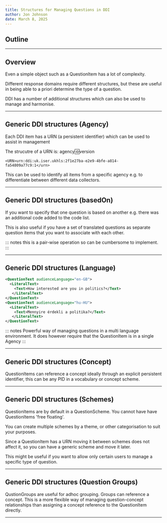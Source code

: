 ```yaml
---
title: Structures for Managing Questions in DDI
author: Jon Johnson
date: March 8, 2025
---
```


## Outline

---

## Overview

Even a simple object such as a QuestionItem has a lot of complexity.

Different response domains require different structures, but these are useful in being able to a priori determine the type of a question.

DDI has a number of additional structures which can also be used to manage and harmonise.

---

## Generic DDI structures (Agency)

Each DDI item has a URN (a persistent identifier) which can be used to assist in management

The strucutre of a URN is:  agency:id:version

```
<URN>urn:ddi:uk.iser.ukhls:2f1e27ba-e2e9-4bfe-a814-fa54809a77c9:1</urn>

```

This can be used to identify all items from a specific agency e.g. to differentiate between different data collectors. 

---

## Generic DDI structures (basedOn)

If you want to specify that one question is based on another e.g. there was an additional code added to the code list. 

This is also useful if you have a set of translated questions as separate question items that you want to associate with each other. 

::: notes
this is a pair-wise operation so can be cumbersome to implement.
:::

---

## Generic DDI structures (Language)

```xml
<QuestionText audienceLanguage="en-GB">
  <LiteralText>
    <Text>How interested are you in politics?</Text>
   </LiteralText>
</QuestionText>
<QuestionText audienceLanguage="hu-HU">
  <LiteralText>
    <Text>Mennyire érdekli a politika?</Text>
   </LiteralText>
</QuestionText>
```

::: notes
Powerful way of managing questions in a multi language environment. It does however require that the QuestionItem is in a single Agency
:::

---

## Generic DDI structures (Concept)

QuestionItems can reference a concept ideally through an explicit persistent identifier, this can be any PID in a vocabulary or concept scheme.

---

## Generic DDI structures (Schemes)

QuestionItems are by default in a QuestionScheme. You cannot have have QuestionItems 'free floating'.

You can create multiple schemes by a theme, or other categorisation to suit your purposes. 

Since a QuestionItem has a URN moving it between schemes does not affect it, so you can have a generic scheme and move it later. 

This might be useful if you want to allow only certain users to manage a specific type of question. 

---

## Generic DDI structures (Question Groups)

QustionGroups are useful for adhoc grouping. Groups can reference a concept. This is a more flexible way of managing question-concept relationships than assigning a concept reference to the QuestionItem directly.

---
